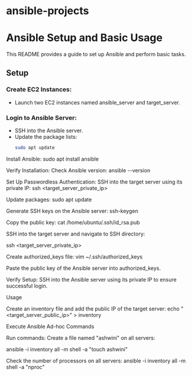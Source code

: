 # ansible-projects
# Ansible Setup and Basic Usage

This README provides a guide to set up Ansible and perform basic tasks.

## Setup

### Create EC2 Instances:

- Launch two EC2 instances named ansible_server and target_server.

### Login to Ansible Server:

- SSH into the Ansible server.
- Update the package lists:
  ```bash
  sudo apt update

Install Ansible:
sudo apt install ansible

Verify Installation:
Check Ansible version:
ansible --version

Set Up Passwordless Authentication:
SSH into the target server using its private IP:
ssh <target_server_private_ip>

Update packages:
sudo apt update

Generate SSH keys on the Ansible server:
ssh-keygen

Copy the public key:
cat /home/ubuntu/.ssh/id_rsa.pub

SSH into the target server and navigate to SSH directory:

ssh <target_server_private_ip>

Create authorized_keys file:
vim ~/.ssh/authorized_keys

Paste the public key of the Ansible server into authorized_keys.

Verify Setup:
SSH into the Ansible server using its private IP to ensure successful login.


Usage

Create an inventory file and add the public IP of the target server:
echo "<target_server_public_ip>" > inventory

Execute Ansible Ad-hoc Commands

Run commands:
Create a file named "ashwini" on all servers:

ansible -i inventory all -m shell -a "touch ashwini"

Check the number of processors on all servers:
ansible -i inventory all -m shell -a "nproc"
